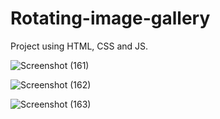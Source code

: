 # Rotating-image-gallery
Project using HTML, CSS and JS.

![Screenshot (161)](https://user-images.githubusercontent.com/125815967/226958960-75ae2e26-c68e-49a1-b07a-a09f103034ea.png)

![Screenshot (162)](https://user-images.githubusercontent.com/125815967/226959027-0a6bda74-07dc-4ed0-9ffe-d0b3334bf0da.png)

![Screenshot (163)](https://user-images.githubusercontent.com/125815967/226959100-6dd80d16-a75e-4790-94d9-b22384c1f2f0.png)
